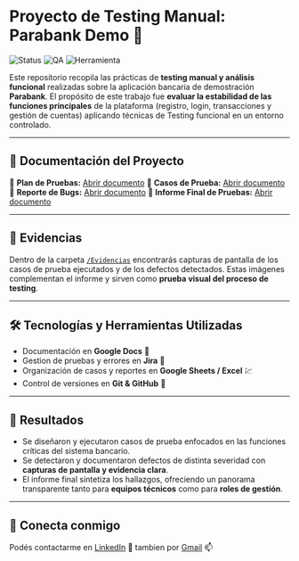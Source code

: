 # Proyecto de Testing Manual: Parabank Demo 🏦

![Status](https://img.shields.io/badge/status-completado-brightgreen)
![QA](https://img.shields.io/badge/testing-manual-blue)
![Herramienta](https://img.shields.io/badge/docs-google%20drive-yellow)

Este repositorio recopila las prácticas de **testing manual y análisis funcional** realizadas sobre la aplicación bancaria de demostración **Parabank**.
El propósito de este trabajo fue **evaluar la estabilidad de las funciones principales** de la plataforma (registro, login, transacciones y gestión de cuentas) aplicando técnicas de Testing funcional en un entorno controlado.

---

## 📂 Documentación del Proyecto

🔹 **Plan de Pruebas:** [Abrir documento](https://docs.google.com/document/d/1Xclx5bIpG9WfRe_GF595hR7tft9hZcKFAHjoo1ZhX4Y/edit?usp=sharing)
🔹 **Casos de Prueba:** [Abrir documento](https://docs.google.com/spreadsheets/d/1c-W9gnOSkxmBPm5yfm11irmmGhot1sURYIYvNvQDpBU/edit?usp=sharing)
🔹 **Reporte de Bugs:** [Abrir documento](https://docs.google.com/document/d/1cMaC-PjYk95_ESq553YEPi5Wo4Gc3qT5Y3pmtLqfAQo/edit?usp=sharing)
🔹 **Informe Final de Pruebas:** [Abrir documento](https://docs.google.com/document/d/1Pq0GK5I2rjEEqG-Xd2RKVdFoMv0lEqCZT5bUz0esLG0/edit?usp=sharing)

---

## 📸 Evidencias

Dentro de la carpeta [`/Evidencias`](https://drive.google.com/drive/folders/1YCIPchLLj08Mk5mVhSaI6xWHQa-4gQoH?usp=sharing) encontrarás capturas de pantalla de los casos de prueba ejecutados y de los defectos detectados.
Estas imágenes complementan el informe y sirven como **prueba visual del proceso de testing**.

---

## 🛠️ Tecnologías y Herramientas Utilizadas

* Documentación en **Google Docs** 📄
* Gestion de pruebas y errores en **Jira** 📘
* Organización de casos y reportes en **Google Sheets / Excel** 💹
* Control de versiones en **Git & GitHub** 🐙

---

## 🎯 Resultados

* Se diseñaron y ejecutaron casos de prueba enfocados en las funciones críticas del sistema bancario.
* Se detectaron y documentaron defectos de distinta severidad con **capturas de pantalla y evidencia clara**.
* El informe final sintetiza los hallazgos, ofreciendo un panorama transparente tanto para **equipos técnicos** como para **roles de gestión**.

---

## 🤝 Conecta conmigo

Podés contactarme en [LinkedIn](https://www.linkedin.com/in/danielgaraydev/) 🔗
tambien por [Gmail](danielgaray.dev@gmail.com) 📫
